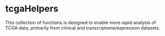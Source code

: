 # tcgaHelpers

This collection of functions is designed to enable more rapid analysis of TCGA data,
primarily from clinical and transcriptome/expression datasets.
